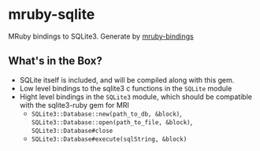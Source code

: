 mruby-sqlite
============

MRuby bindings to SQLite3. Generate by [mruby-bindings](http://github.com/jbreeden/mruby-bindings)

What's in the Box?
------------------

- SQLite itself is included, and will be compiled along with this gem.
- Low level bindings to the sqlite3 c functions in the `SQLite` module
- Hight level bindings in the `SQLite3` module, which should be compatible with the sqlite3-ruby gem for MRI
  + `SQLite3::Database::new(path_to_db, &block)`, `SQLite3::Database::open(path_to_file, &block)`, `SQLite3::Database#close`
  + `SQLite3::Database#execute(sqlString, &block)`
